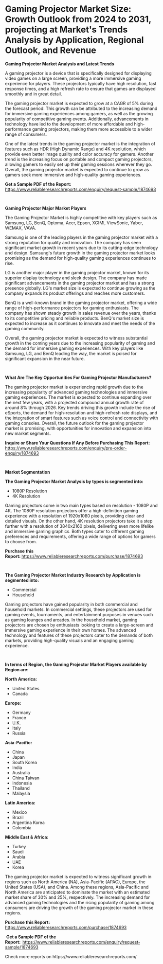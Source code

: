 <p><h1>Gaming Projector Market Size: Growth Outlook from 2024 to 2031, projecting at Market's Trends Analysis by Application, Regional Outlook, and Revenue</h1></p><p><strong>Gaming Projector Market Analysis and Latest Trends</strong></p>
<p><p>A gaming projector is a device that is specifically designed for displaying video games on a large screen, providing a more immersive gaming experience for players. These projectors typically have high resolution, fast response times, and a high refresh rate to ensure that games are displayed smoothly and in great detail.</p><p>The gaming projector market is expected to grow at a CAGR of 5% during the forecast period. This growth can be attributed to the increasing demand for immersive gaming experiences among gamers, as well as the growing popularity of competitive gaming events. Additionally, advancements in technology have led to the development of more affordable and high-performance gaming projectors, making them more accessible to a wider range of consumers.</p><p>One of the latest trends in the gaming projector market is the integration of features such as HDR (High Dynamic Range) and 4K resolution, which provide even better image quality and color accuracy for gamers. Another trend is the increasing focus on portable and compact gaming projectors, allowing gamers to easily set up their gaming sessions wherever they go. Overall, the gaming projector market is expected to continue to grow as gamers seek more immersive and high-quality gaming experiences.</p></p>
<p><strong>Get a Sample PDF of the Report:&nbsp;</strong> <a href="https://www.reliableresearchreports.com/enquiry/request-sample/1874693">https://www.reliableresearchreports.com/enquiry/request-sample/1874693</a></p>
<p>&nbsp;</p>
<p><strong>Gaming Projector Major Market Players</strong></p>
<p><p>The Gaming Projector Market is highly competitive with key players such as Samsung, LG, BenQ, Optoma, Acer, Epson, XGIMI, ViewSonic, Yaber, WEMAX, VAVA. </p><p>Samsung is one of the leading players in the gaming projector market with a strong reputation for quality and innovation. The company has seen significant market growth in recent years due to its cutting-edge technology and design. Samsung's future growth in the gaming projector market looks promising as the demand for high-quality gaming experiences continues to rise.</p><p>LG is another major player in the gaming projector market, known for its superior display technology and sleek design. The company has made significant advancements in the gaming projector market and has a strong presence globally. LG's market size is expected to continue growing as the company expands its product offerings and reaches more customers.</p><p>BenQ is a well-known brand in the gaming projector market, offering a wide range of high-performance projectors for gaming enthusiasts. The company has shown steady growth in sales revenue over the years, thanks to its competitive pricing and reliable products. BenQ's market size is expected to increase as it continues to innovate and meet the needs of the gaming community.</p><p>Overall, the gaming projector market is expected to witness substantial growth in the coming years due to the increasing popularity of gaming and the demand for immersive gaming experiences. With key players like Samsung, LG, and BenQ leading the way, the market is poised for significant expansion in the near future.</p></p>
<p>&nbsp;</p>
<p><strong>What Are The Key Opportunities For Gaming Projector Manufacturers?</strong></p>
<p><p>The gaming projector market is experiencing rapid growth due to the increasing popularity of advanced gaming technologies and immersive gaming experiences. The market is expected to continue expanding over the next few years, with a projected compound annual growth rate of around 8% through 2026. Key trends driving this growth include the rise of eSports, the demand for high-resolution and high-refresh rate displays, and the integration of smart features such as voice control and connectivity with gaming consoles. Overall, the future outlook for the gaming projector market is promising, with opportunities for innovation and expansion into new market segments.</p></p>
<p><strong>Inquire or Share Your Questions If Any Before Purchasing This Report:</strong> <a href="https://www.reliableresearchreports.com/enquiry/pre-order-enquiry/1874693">https://www.reliableresearchreports.com/enquiry/pre-order-enquiry/1874693</a></p>
<p>&nbsp;</p>
<p><strong>Market Segmentation</strong></p>
<p><strong>The Gaming Projector Market Analysis by types is segmented into:</strong></p>
<p><ul><li>1080P Resolution</li><li>4K Resolution</li></ul></p>
<p><p>Gaming projectors come in two main types based on resolution - 1080P and 4K. The 1080P resolution projectors offer a high-definition gaming experience with a resolution of 1920x1080 pixels, providing clear and detailed visuals. On the other hand, 4K resolution projectors take it a step further with a resolution of 3840x2160 pixels, delivering even more lifelike and immersive gaming graphics. Both types cater to different gaming preferences and requirements, offering a wide range of options for gamers to choose from.</p></p>
<p><strong>Purchase this Report:&nbsp;</strong><a href="https://www.reliableresearchreports.com/purchase/1874693">https://www.reliableresearchreports.com/purchase/1874693</a></p>
<p>&nbsp;</p>
<p><strong>The Gaming Projector Market Industry Research by Application is segmented into:</strong></p>
<p><ul><li>Commercial</li><li>Household</li></ul></p>
<p><p>Gaming projectors have gained popularity in both commercial and household markets. In commercial settings, these projectors are used for gaming events, tournaments, and entertainment purposes in venues such as gaming lounges and arcades. In the household market, gaming projectors are chosen by enthusiasts looking to create a large-screen and immersive gaming experience in their own homes. The advanced technology and features of these projectors cater to the demands of both markets, providing high-quality visuals and an engaging gaming experience.</p></p>
<p>&nbsp;</p>
<p><strong>In terms of Region, the Gaming Projector Market Players available by Region are:</strong></p>
<p>
    <p> <strong> North America: </strong>
        <ul>
            <li>United States</li>
            <li>Canada</li>
        </ul>
        </p> 
    <p> <strong> Europe: </strong>
        <ul>
            <li>Germany</li>
            <li>France</li>
            <li>U.K.</li>
            <li>Italy</li>
            <li>Russia</li>
        </ul>
        </p> 
    <p> <strong> Asia-Pacific: </strong>
        <ul>
            <li>China</li>
            <li>Japan</li>
            <li>South Korea</li>
            <li>India</li>
            <li>Australia</li>
            <li>China Taiwan</li>
            <li>Indonesia</li>
            <li>Thailand</li>
            <li>Malaysia</li>
        </ul>
        </p> 
    <p> <strong> Latin America: </strong>
        <ul>
            <li>Mexico</li>
            <li>Brazil</li>
            <li>Argentina Korea</li>
            <li>Colombia</li>
        </ul>
        </p> 
    <p> <strong> Middle East & Africa: </strong>
        <ul>
            <li>Turkey</li>
            <li>Saudi</li>
            <li>Arabia</li>
            <li>UAE</li>
            <li>Korea</li>
        </ul>
    </p>
    </p>
<p><p>The gaming projector market is expected to witness significant growth in regions such as North America (NA), Asia-Pacific (APAC), Europe, the United States (USA), and China. Among these regions, Asia-Pacific and North America are anticipated to dominate the market with an estimated market share of 30% and 25%, respectively. The increasing demand for advanced gaming technologies and the rising popularity of gaming among consumers are driving the growth of the gaming projector market in these regions.</p></p>
<p><strong>Purchase this Report: </strong><a href="https://www.reliableresearchreports.com/purchase/1874693">https://www.reliableresearchreports.com/purchase/1874693</a></p>
<p>&nbsp;<strong>Get a Sample PDF of the Report:&nbsp;&nbsp;</strong><a href="https://www.reliableresearchreports.com/enquiry/request-sample/1874693">https://www.reliableresearchreports.com/enquiry/request-sample/1874693</a></p>
<p><strong></strong></p>
<p>Check more reports on https://www.reliableresearchreports.com/</p>